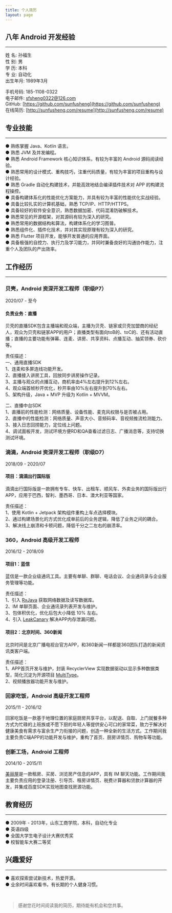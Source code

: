 ```yaml
---
title: 个人简历
layout: page
---
```



## 八年 Android 开发经验  
***

姓 名: 孙福生  
性 别: 男  
学 历: 本科  
专 业: 自动化  
出生年月: 1989年3月  

手机号码: 185-1108-0322  
电子邮件: sfsheng0322@126.com  
GitHub: [https://github.com/sunfusheng](https://github.com/sunfusheng)   
在线简历: [http://sunfusheng.com/resume](http://sunfusheng.com/resume)


## 专业技能  
***

● 熟练掌握 Java、Kotlin 语言。  
● 熟悉 JVM 及并发编程。  
● 熟悉 Android Framework 核心知识体系，有较为丰富的 Android 源码阅读经验。  
● 熟悉常用的设计模式、重构技巧，注重代码质量，有较为丰富的项目重构与设计经验。  
● 熟悉 Gradle 自动化构建技术，并能高效地结合编译插件技术对 APP 的构建流程操控。  
● 具备构建体系化的性能优化方案能力，并具有较为丰富的性能优化实战经验。  
● 具备比较扎实的计算机基础，熟悉 TCP/IP、HTTP/HTTPS。  
● 具备较好的软件安全意识，熟悉数据加密、代码混淆防破解技术。  
● 熟悉常见的开源框架，对其源码有较为深入的研究。  
● 熟悉常用的数据结构和算法，构建体系化的学习图普。  
● 熟悉组件化、插件化技术，并对其实现原理有较为深入的研究。   
● 熟悉 Flutter 项目开发，能够开发普通的应用界面。   
● 具备极强的自控力、执行力及学习能力，并同时兼备良好的沟通协作能力，注重个人及团队的产出效率。  


## 工作经历
***  

### 贝壳，Android 资深开发工程师（职级P7）

2020/07 - 至今

#### 负责业务：直播  
贝壳的直播SDK包含主播端和观众端，主播为贝壳、链家或贝壳加盟商的经纪人，观众为贝壳和链家APP的用户；直播类型有面向toB的、toC的、还有活动直播；直播的主要功能有弹幕、连麦、讲房、共享资料、点播互动、抽奖领券、砍价等。

责任描述：  
一、通用直播SDK  
1、连麦和多屏连线功能开发。  
2、直播接入讲房工具，回放同步讲房操作记录。  
3、主播与观众的点播互动，商机率由4%左右提升到12%左右。  
4、观众端首帧秒开优化，秒开率由10%左右提升到70%左右。  
5、架构升级，Java + MVP 升级为 Kotlin + MVVM。  

二、直播中台SDK  
1、直播前的性能检测：网络质量、设备性能、麦克风权限与是否被占用。  
2、直播中的性能检测：网络质量、声音大小、音频码率、音视频推流检测能力。  
3、接入日志回捞能力，定位线上问题。  
4、调试面板开发，测试环境方便RD和QA查看过滤日志、广播消息等，支持切换测试环境。  


### 滴滴，Android 资深开发工程师（职级D7）

2018/09 - 2020/07

#### 项目：滴滴出行国际版  
滴滴出行国际版是一款拥有专车、快车、出租车、顺风车、外卖业务的国际版出行APP，应用于巴西，智利、墨西哥、日本、澳大利亚等国家。

责任描述：  
1、使用 Kotlin + Jetpack 架构组件重构上车点选择模块。  
2、通过构建场景化的方式优化成单前后的业务逻辑，降低了业务之间的耦合。  
3、解决线上崩溃和卡顿问题，降低千分之二左右的崩溃率。  


### 360，Android 高级开发工程师

2016/12 - 2018/09

#### 项目1：蓝信  
蓝信是一款企业级通讯工具。主要有单聊、群聊、电话会议、企业通讯录与企业服务管理等功能。

责任描述：  
1、引入 [RxJava](https://github.com/ReactiveX/RxJava) 获取网络数据及读写数据库。  
2、IM 单聊页面、企业通讯录列表开发与维护。  
3、包体积优化，优化后包大小降低 10% 左右。  
4、引入 [LeakCanary](https://github.com/square/leakcanary) 解决APP内存泄漏问题。  

#### 项目2：北京时间、360新闻  
北京时间是北京广播电视台官方APP，和360新闻一样都是360团队打造的新闻资讯类客户端。

责任描述：   
1、APP首页开发与维护，封装 RecyclerView 实现数据驱动以显示多种数据类型，简化沉淀为开源项目 [MultiType](https://github.com/sunfusheng/MultiType)。  
2、视频播放器功能开发与维护。  


### 回家吃饭，Android 高级开发工程师

2015/11 - 2016/12
 
回家吃饭是一款基于地理位置的家庭厨房共享平台，以配送、自取、上门就餐多种方式为忙碌的上班族或不愿下厨的年轻人等提供安心可口的家常菜，致力于解决对健康美食有需求与富余生产力衔接的问题，创造一种全新的生活方式。工作期间我主要负责C端APP的功能开发与维护，重构了首页、厨房详情页、购物车等功能。


### 创新工场，Android 工程师

2014/10 - 2015/11

[美丽屋](http://bj.meiliwu.com/)是一款租房、买房、浏览房产信息的APP，具有 IM 聊天功能。工作期间我主要负责应用的登录注册、引导页、租房详情页、税费计算器和贷款计算器的开发，并集成百度SDK实现地图查找房源功能。


## 教育经历
***  

● 2009年 - 2013年，山东工商学院，本科，自动化专业   
● 英语四级  
● 全国大学生电子设计大赛优秀奖   
● 校智能车大赛二等奖     


## 兴趣爱好  
***  

● 喜欢探索尝试新技术，热爱开源。  
● 业余时间喜欢看书，有长期的个人健身习惯。  

<br/>

> 感谢您花时间阅读我的简历，期待能有机会和您共事。
